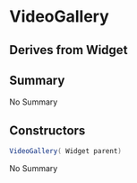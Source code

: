 # VideoGallery

## Derives from Widget

## Summary

No Summary
## Constructors

```c#
VideoGallery( Widget parent) 
```
No Summary
